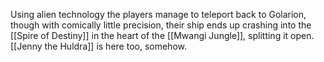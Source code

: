 Using alien technology the players manage to teleport back to Golarion, though with comically little precision, their ship ends up crashing into the [[Spire of Destiny]] in the heart of the [[Mwangi Jungle]], splitting it open.
[[Jenny the Huldra]] is here too, somehow.